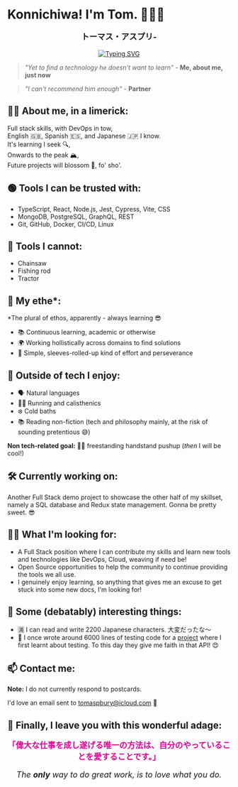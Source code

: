 # Konnichiwa! I'm Tom. 👋👨‍💻

<p style="text-align:center; font-weight: bold; font-size: 18px">トーマス・アスプリ-</p>

<p style="text-align:center">
<a href="https://git.io/typing-svg"><img src="https://readme-typing-svg.demolab.com?font=Fira+Code&size=30&duration=2800&pause=1000&color=E10098&background=FFFFFF00&center=true&vCenter=true&random=false&width=653&lines=%E3%80%8C%E5%8D%98%E7%B4%94%E3%81%AB%E8%A8%80%E3%81%88%E3%81%B0%E3%80%81%E5%84%AA%E3%82%8C%E3%81%9F%E9%96%8B%E7%99%BA%E8%80%85+%E3%80%8D+-+%E5%8C%BF%E5%90%8D;%22A+brilliant+developer%22+-+Anonymous" alt="Typing SVG" /></a>
</p>

> _"Yet to find a technology he doesn't want to learn"_ - **Me, about me, just now**

<!-- > _"A great addition to any team"_ - Best Friend -->

> _"I can't recommend him enough"_ - **Partner**

## 🙋‍♂️ About me, in a limerick:

Full stack skills, with DevOps in tow,  
English 🇬🇧, Spanish 🇪🇸, and Japanese 🇯🇵 I know.  
It's learning I seek 🔍,  
Onwards to the peak 🏔️,  
Future projects will blossom 🌸, fo' sho'.

## 🟢 Tools I can be trusted with:

- TypeScript, React, Node.js, Jest, Cypress, Vite, CSS
- MongoDB, PostgreSQL, GraphQL, REST
- Git, GitHub, Docker, CI/CD, Linux

## 🔴 Tools I cannot:

- Chainsaw
- Fishing rod
- Tractor

## 💭 My ethe\*:

\*The plural of ethos, apparently - always learning 😎

- 📚 Continuous learning, academic or otherwise
- 🌍 Working hollistically across domains to find solutions
- 💪 Simple, sleeves-rolled-up kind of effort and perseverance

## 🎨 Outside of tech I enjoy:

- 🗣️ Natural languages
- 🏃‍♂️ Running and calisthenics
- ❄️ Cold baths
- 📚 Reading non-fiction (tech and philosophy mainly, at the risk of sounding pretentious 😅)

**Non tech-related goal:** 🤸‍♂️ freestanding handstand pushup (_then_ I will be cool!)

## 🛠️ Currently working on:

Another Full Stack demo project to showcase the other half of my skillset, namely a SQL database and Redux state management. Gonna be pretty sweet. 😎

## 🕵️‍♂️ What I'm looking for:

- A Full Stack position where I can contribute my skills and learn new tools and technologies like DevOps, Cloud, weaving if need be!
- Open Source opportunities to help the community to continue providing the tools we all use.
- I genuinely enjoy learning, so anything that gives me an excuse to get stuck into some new docs, I'm looking for!

## 🤔 Some (debatably) interesting things:

- 🈵 I can read and write 2200 Japanese characters. 大変だったな〜
- 🧪 I once wrote around 6000 lines of testing code for a [project](https://github.com/Thomas-J-A/FakeMates/tree/main) where I first learnt about testing. To this day they give me faith in that API! 😍

## 📫 Contact me:

**Note:** I do not currently respond to postcards.

I'd love an email sent to [tomaspbury@icloud.com](mailto:tomaspbury@icloud.com) 🥲

## 📜 Finally, I leave you with this wonderful adage:

<p style="text-align:center; font-weight: bold; font-size: 18px; color: #E10098">「偉大な仕事を成し遂げる唯一の方法は、自分のやっていることを愛することです。」</p>
<p style="text-align:center; font-size: 18px; font-style: italic">The <span style="font-weight: bold">only</span> way to do great work, is to love what you do.</p>
